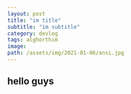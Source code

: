 ```yaml
---
layout: post
title: "im title"
subtitle: "im subtitle"
category: devlog
tags: alghorthim
image:
path: /assets/img/2021-01-06/ansi.jpg
---
```

## hello guys
